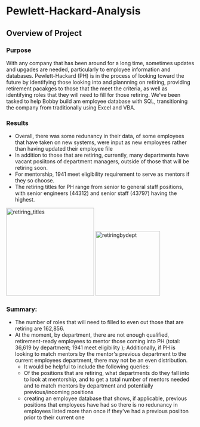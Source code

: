 # Pewlett-Hackard-Analysis

## Overview of Project
### Purpose
With any company that has been around for a long time, sometimes updates and upgades are needed, particularly to employee information and databases. Pewlett-Hackard (PH) is in the process of looking toward the future by identifying those looking into and plannning on retiring, providing retirement pacakges to those that the meet the criteria, as well as identifying roles that they will need to fill for those retiring. We've been tasked to help Bobby build am employee database with SQL, transitioning the company from traditionally using Excel and VBA.

### Results
* Overall, there was some redunancy in their data, of some employees that have taken on new systems, were input as new employees rather than having updated their employee file
* In addition to those that are retiring, currently, many departments have vacant posiitons of department managers, outside of those that will be retiring soon. 
* For mentorship, 1941 meet eligibility requirement to serve as mentors if they so choose.
* The retiring titles for PH range from senior to general staff positions, with senior engineers (44312) and senior staff (43797) having the highest. 

<img width="235" alt="retiring_titles" src="https://user-images.githubusercontent.com/89712224/159204608-0a6f08b2-5254-4133-9af4-f9b068dc659a.png">
<img width="173" alt="retiringbydept" src="https://user-images.githubusercontent.com/89712224/159204610-b06ad23d-3252-4e3b-8084-c747541cebe5.png">


### Summary: 
* The number of roles that will need to filled to even out those that are retiring are 162,856.
* At the moment, by department, there are not enough qualified, retirement-ready employees   to mentor those coming into PH (total: 36,619 by department; 1941 meet eligibility ); Additionally, if PH is looking to match mentors by the mentor's previous department to the current employees department, there may not be an even distribution. 
  * It would be helpful to include the following queries: 
   * Of the positions that are retiring, what departments do they fall into to look at mentorship, and to get a total number of mentors needed and to match mentors by department and potentially previous/incoming positions
   * creating an employee database that shows, if applicable, previous positions that employees have had so there is no redunancy in employees listed more than once if they've had a previous posiiton prior to their current one
